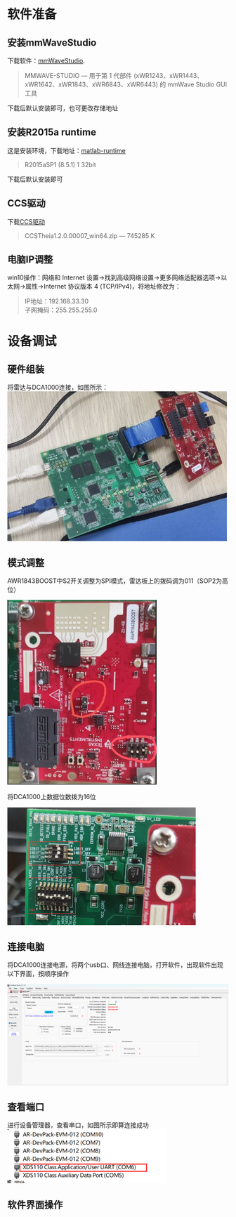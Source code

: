 # 软件准备
## 安装mmWaveStudio
下载软件：[mmWaveStudio](https://www.ti.com.cn/tool/cn/MMWAVE-STUDIO#downloads).
> MMWAVE-STUDIO — 用于第 1 代部件 (xWR1243、xWR1443、xWR1642、xWR1843、xWR6843、xWR6443) 的 mmWave Studio GUI 工具

下载后默认安装即可，也可更改存储地址
## 安装R2015a runtime
这是安装环境，下载地址：[matlab-runtime](https://ww2.mathworks.cn/products/compiler/matlab-runtime.html)
> R2015aSP1 (8.5.1) 1 32bit

下载后默认安装即可
<!---
# 安装Microsoft Visual C++ 2013
用于c++编写，下载地址：[Microsoft Visual C++](https://support.microsoft.com/en-us/topic/update-for-visual-c-2013-and-visual-c-redistributable-package-5b2ac5ab-4139-8acc-08e2-9578ec9b2cf1)
> English - United States    https://download.microsoft.com/download/0/5/6/056DCDA9-D667-4E27-8001-8A0C6971D6B1/vcredist_x64.exe
-->
## CCS驱动
下载[CCS驱动](https://www.ti.com.cn/tool/cn/download/CCSTUDIO-THEIA)
> CCSTheia1.2.0.00007_win64.zip  — 745285 K
## 电脑IP调整
win10操作：网络和 Internet 设置->找到高级网络设置->更多网络适配器选项->以太网->属性->Internet 协议版本 4 (TCP/IPv4)，将地址修改为：
>IP地址：192.168.33.30  
>子网掩码：255.255.255.0
# 设备调试
## 硬件组装
将雷达与DCA1000连接，如图所示：  
![连接](https://github.com/heavenbo/DCA1000/blob/main/photo/%E7%A1%AC%E4%BB%B6%E8%BF%9E%E6%8E%A5.jpg)
## 模式调整
AWR1843BOOST中S2开关调整为SPI模式，雷达板上的拨码调为011（SOP2为高位）  

![AWR1843BOOST](https://github.com/heavenbo/DCA1000/blob/main/photo/AWR184.png)  

将DCA1000上数据位数拨为16位  

![DCA1000](https://github.com/heavenbo/DCA1000/blob/main/photo/DCA1000.png)  
## 连接电脑
将DCA1000连接电源，将两个usb口、网线连接电脑，打开软件，出现软件出现以下界面，按顺序操作  

![软件gui](https://github.com/heavenbo/DCA1000/blob/main/photo/%E8%BD%AF%E4%BB%B6gui.png)
## 查看端口
进行设备管理器，查看串口，如图所示即算连接成功  
![端口](https://github.com/heavenbo/DCA1000/blob/main/photo/%E7%AB%AF%E5%8F%A3.png)
## 软件界面操作
